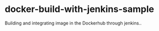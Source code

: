 # docker-build-with-jenkins-sample
Building and integrating image in the Dockerhub through jenkins..
